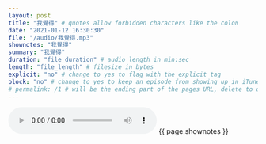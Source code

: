 ```yaml
---
layout: post
title: "我覺得" # quotes allow forbidden characters like the colon
date: "2021-01-12 16:30:30"
file: "/audio/我覺得.mp3"
shownotes: "我覺得"
summary: "我覺得"
duration: "file_duration" # audio length in min:sec
length: "file_length" # filesize in bytes
explicit: "no" # change to yes to flag with the explicit tag
block: "no" # change to yes to keep an episode from showing up in iTunes
# permalink: /1 # will be the ending part of the pages URL, delete to default to the title
---
```


<audio controls>
<source src="{{site.url}}{{site.baseurl}}{{ page.file }}" type="audio/x-mp3">
Your browser does not support the audio element.
</audio>
{{ page.shownotes }}
